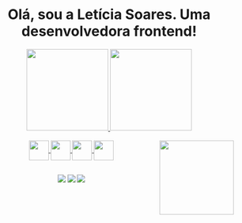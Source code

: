 <h1 align="center"> Olá, sou a Letícia Soares. Uma desenvolvedora frontend!</h1>


<div align="center">
  <a href="https://github.com/leticialist">
  <img height="165em" src="https://github-readme-stats.vercel.app/api?username=leticialist&show_icons=true&theme=cobalt&include_all_commits=true&count_private=true"/>
  <img height="165em"  src="https://github-readme-stats.vercel.app/api/top-langs/?username=leticialist&layout=compact&langs_count=6&theme=cobalt"/>
</div> 
  
 <div align="center" style="display: inline_block"><br>
  <img align="center" width="40" src="https://img.icons8.com/color/344/html-5--v1.png">
  <img align="center" width="40" src="https://img.icons8.com/color/344/css3.png">
  <img align="center" width="40" src="https://img.icons8.com/color/344/javascript--v1.png">
  <img align="center" width="40" src="https://img.icons8.com/color/344/react-native.png">
  <img align="right" width="150" src="https://imgur.com/A6cCBpj.png">
</div>  

##
  
  
 <div align="center"> 
  <a href="https://instagram.com/leticialist" target="_blank"><img src="https://img.shields.io/badge/-Instagram-%23E4405F?style=for-the-badge&logo=instagram&logoColor=white" target="_blank"></a>
   <a href="https://www.linkedin.com/in/leticialist" target="_blank"><img src="https://img.shields.io/badge/-LinkedIn-%230077B5?style=for-the-badge&logo=linkedin&logoColor=white" target="_blank"></a> 
  <a href = "mailto:leticialist@gmail.com"><img src="https://img.shields.io/badge/-Gmail-FF0000?style=for-the-badge&logo=gmail&logoColor=white" target="_blank"></a>
   
</div>

